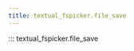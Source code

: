 ```yaml
---
title: textual_fspicker.file_save
---
```


::: textual_fspicker.file_save

[//]: # (file_save.md ends here)
